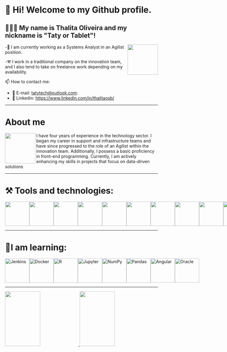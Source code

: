 
<h1>👋 Hi! Welcome to my Github profile.</h1>
<h2>👩🏻‍🦰 My name is Thalita Oliveira and my nickname is "Taty or Tablet"! </h2>

<img align="right" width="100" height="100" src= "https://github.com/Thalitasoliveira/ThalitaSOliveira/assets/110640572/dbf1d9c5-1c21-4a76-be63-4e861f0e93dd"/>

-🔭 I am currently working as a Systems Analyst in an Agilist position.

-⚒️ I work in a traditional company on the innovation team, and I also tend to take on freelance work depending on my availability.

📫 How to contact me: 

   * 📩 E-mail: tatytech@outlook.com:          
   * 🔗 Linkedin: https://www.linkedin.com/in/thalitaosb/

--------------------------------------------------------------------------------------------------

<h1> About me</h1>

<img align="left" width="100" height="100" src="https://github.com/Thalitasoliveira/ThalitaSOliveira/assets/110640572/52a2851d-6119-464a-9f49-c70dc6fe6c9d"/>
<div
<p> I have four years of experience in the technology sector. I began my career in support and infrastructure teams and have since progressed to the role of an Agilist within the innovation team. Additionally, I possess a basic proficiency in front-end programming. Currently, I am actively enhancing my skills in projects that focus on data-driven solutions </p>
</div>

-------------------------------------------------------------------------------------------------------------------------------------------
<h1> ⚒️ Tools and technologies:</h1>


<div style="display: flex; justify-content: space-between;">
    <img loading="lazy" src="https://img.shields.io/badge/-HTML5-E34F26?logo=html5&logoColor=white&style=flat" width="80" height="80"/>
    <img loading="lazy" src="https://img.shields.io/badge/-CSS3-1572B6?logo=css3&logoColor=white&style=flat" width="80" height="80"/>
    <img loading="lazy" src="https://img.shields.io/badge/-JavaScript-F7DF1E?logo=javascript&logoColor=black&style=flat" width="80" height="80"/>
    <img loading="lazy" src="https://img.shields.io/badge/-Flutter-02569B?logo=flutter&logoColor=white&style=flat" width="80" height="80"/>
    <img loading="lazy" src="https://img.shields.io/badge/-SQL-4479A1?logo=postgresql&logoColor=white&style=flat" width="80" height="80"/>
    <img loading="lazy" src="https://img.shields.io/badge/-Python-3776AB?logo=python&logoColor=white&style=flat" width="80" height="80"/>
    <img loading="lazy" src="https://img.shields.io/badge/-Trello-0079BF?logo=trello&logoColor=white&style=flat" width="80" height="80"/>
    <img loading="lazy" src="https://img.shields.io/badge/-Jira-0052CC?logo=jira&logoColor=white&style=flat" width="80" height="80"/>
    <img loading="lazy" src="https://img.shields.io/badge/-GitLab-FCA121?logo=gitlab&logoColor=white&style=flat" width="80" height="80"/>
    <img loading="lazy" src="https://img.shields.io/badge/-Figma-F24E1E?logo=figma&logoColor=white&style=flat" width="80" height="80"/>
    <img loading="lazy" src="https://img.shields.io/badge/-Firebase-FFCA28?logo=firebase&logoColor=black&style=flat" width="80" height="80"/>
    <img loading="lazy" src="https://img.shields.io/badge/-Adobe-FF0000?logo=adobe&logoColor=white&style=flat" width="80" height="80"/>
    <img loading="lazy" src="https://img.shields.io/badge/-Elasticsearch-005571?logo=elasticsearch&logoColor=white&style=flat" width="80" height="80"/>
</div>

-------------------------------------------------------------------------------------------------------

<h1> 📘I am learning: </h1>

<div style="display: flex; justify-content: space-between;">
    <img loading="lazy" src="https://img.shields.io/badge/Jenkins-CI%2FCD-0096D8?style=flat&logo=jenkins&logoColor=white" alt="Jenkins" width="80" height="80"/>
    <img loading="lazy" src="https://img.shields.io/badge/Docker-2496ED?style=flat&logo=docker&logoColor=white" alt="Docker" width="80" height="80"/>
    <img loading="lazy" src="https://img.shields.io/badge/R-276DC3?style=flat&logo=r&logoColor=white" alt="R" width="80" height="80"/>
    <img loading="lazy" src="https://img.shields.io/badge/Jupyter-F37626?style=flat&logo=jupyter&logoColor=white" alt="Jupyter" width="80" height="80"/>
    <img loading="lazy" src="https://img.shields.io/badge/NumPy-013243?style=flat&logo=numpy&logoColor=white" alt="NumPy" width="80" height="80"/>
    <img loading="lazy" src="https://img.shields.io/badge/Pandas-150458?style=flat&logo=pandas&logoColor=white" alt="Pandas" width="80" height="80"/>
    <img loading="lazy" src="https://img.shields.io/badge/Angular-DD0031?style=flat&logo=angular&logoColor=white" alt="Angular" width="80" height="80"/>
    <img loading="lazy" src="https://img.shields.io/badge/Oracle-F80000?style=flat&logo=oracle&logoColor=white" alt="Oracle" width="80" height="80"/>
</div>


-------------------------------------------------------------------------------------------------------------------------------------------
<div>
  <a href="https://github.com/Thalitasoliveira">
    <img style="display: inline-block; width: 48%;" loading="lazy" height="180em" src="https://github-readme-stats.vercel.app/api/top-langs/?username=Thalitasoliveira&layout=compact&langs_count=7&theme=dracula"/>
    <img style="display: inline-block; width: 48%;" loading="lazy" height="180em" src="https://github-readme-stats.vercel.app/api?username=Thalitasoliveira&show_icons=true&theme=dracula&include_all_commits=true&count_private=true"/>
  </a>
</div>





